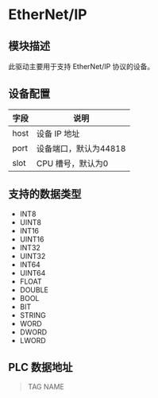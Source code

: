 #  EtherNet/IP

## 模块描述

此驱动主要用于支持 EtherNet/IP 协议的设备。

## 设备配置

| 字段 | 说明                  |
| ---- | --------------------- |
| host | 设备 IP 地址            |
| port | 设备端口，默认为44818 |
| slot | CPU 槽号，默认为0      |

## 支持的数据类型

* INT8
* UINT8
* INT16
* UINT16
* INT32
* UINT32
* INT64
* UINT64
* FLOAT
* DOUBLE
* BOOL
* BIT
* STRING
* WORD
* DWORD
* LWORD

## PLC 数据地址

>  TAG NAME </span>

